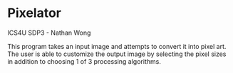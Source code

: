 # Pixelator
 ICS4U SDP3 - Nathan Wong

This program takes an input image and attempts to convert it into pixel art.
The user is able to customize the output image by selecting the pixel sizes in addition to choosing 1 of 3 processing 
algorithms.
